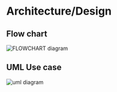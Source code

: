 # Architecture/Design
## Flow chart
![FLOWCHART diagram](https://user-images.githubusercontent.com/98813747/155784738-8ac8d290-b5cf-4dcb-841d-86e5c36d8c39.png)

## UML Use case
![uml diagram](https://user-images.githubusercontent.com/98813747/155784762-8c6e1156-dc9a-4c05-878f-1ca497d7ba2e.png)
